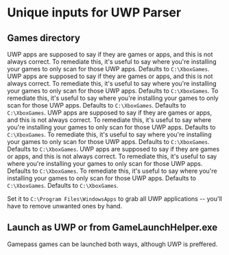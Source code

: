 # Unique inputs for UWP Parser

## Games directory

UWP apps are supposed to say if they are games or apps, and this is not always correct. To remediate this, it's useful to say where you're installing your games to only scan for those UWP apps. Defaults to `C:\XboxGames`. UWP apps are supposed to say if they are games or apps, and this is not always correct. To remediate this, it's useful to say where you're installing your games to only scan for those UWP apps. Defaults to `C:\XboxGames`. To remediate this, it's useful to say where you're installing your games to only scan for those UWP apps. Defaults to `C:\XboxGames`. Defaults to `C:\XboxGames`. UWP apps are supposed to say if they are games or apps, and this is not always correct. To remediate this, it's useful to say where you're installing your games to only scan for those UWP apps. Defaults to `C:\XboxGames`. To remediate this, it's useful to say where you're installing your games to only scan for those UWP apps. Defaults to `C:\XboxGames`. Defaults to `C:\XboxGames`. UWP apps are supposed to say if they are games or apps, and this is not always correct. To remediate this, it's useful to say where you're installing your games to only scan for those UWP apps. Defaults to `C:\XboxGames`. To remediate this, it's useful to say where you're installing your games to only scan for those UWP apps. Defaults to `C:\XboxGames`. Defaults to `C:\XboxGames`.

Set it to `C:\Program Files\WindowsApps` to grab all UWP applications -- you'll have to remove unwanted ones by hand.

## Launch as UWP or from GameLaunchHelper.exe

Gamepass games can be launched both ways, although UWP is preffered.
